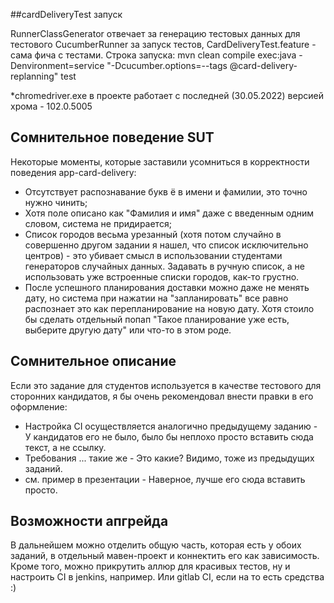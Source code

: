 ##cardDeliveryTest запуск

RunnerClassGenerator отвечает за генерацию тестовых данных для тестового
CucumberRunner за запуск тестов, CardDeliveryTest.feature - сама фича с тестами.
Строка запуска: 
mvn clean compile exec:java -Denvironment=service "-Dcucumber.options=--tags @card-delivery-replanning" test

*chromedriver.exe в проекте работает с последней (30.05.2022) версией хрома - 102.0.5005

## Сомнительное поведение SUT

Некоторые моменты, которые заставили усомниться в корректности поведения app-card-delivery:
- Отсутствует распознавание букв ё в имени и фамилии, это точно нужно чинить;
- Хотя поле описано как "Фамилия и имя" даже с введенным одним словом, система не придирается;
- Список городов весьма урезанный (хотя потом случайно в совершенно другом задании я нашел, что список исключительно центров) - это убивает смысл в использовании студентами генераторов случайных данных. Задавать в ручную список, а не использовать уже встроенные списки городов, как-то грустно. 
- После успешного планирования доставки можно даже не менять дату, но система при нажатии на "запланировать" все равно распознает это как перепланирование на новую дату. Хотя стоило бы сделать отдельный попап "Такое планирование уже есть, выберите другую дату" или что-то в этом роде.

## Сомнительное описание

Если это задание для студентов используется в качестве тестового для сторонних кандидатов, я бы очень рекомендовал внести правки в его оформление:
- Настройка CI осуществляется аналогично предыдущему заданию - У кандидатов его не было, было бы неплохо просто вставить сюда текст, а не ссылку.
- Требования ... такие же - Это какие? Видимо, тоже из предыдущих заданий.
- см. пример в презентации - Наверное, лучше его сюда вставить просто.

## Возможности апгрейда

В дальнейшем можно отделить общую часть, которая есть у обоих заданий, в отдельный мавен-проект и коннектить его как зависимость.
Кроме того, можно прикрутить аллюр для красивых тестов, ну и настроить CI в jenkins, например. Или gitlab CI, если на то есть средства :)